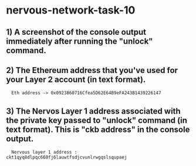 # nervous-network-task-10


## 1) A screenshot of the console output immediately after running the "unlock" command.

## 2) The Ethereum address that you've used for your Layer 2 account (in text format).
      
      Eth address -> 0x0923860716Cfea5D62E64B9eFA243B1439226147

## 3) The Nervos Layer 1 address associated with the private key passed to "unlock" command (in text format). This is "ckb address" in the console output.
      
      Nervous layer 1 address : ckt1qyq8dlpqc660fj6lauwtfsdjcvunlrwgqslsqupaej 
     
